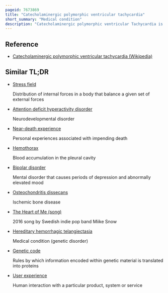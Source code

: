 ```yaml
---
pageid: 7673869
title: "Catecholaminergic polymorphic ventricular tachycardia"
short_summary: "Medical condition"
description: "Catecholaminergic polymorphic ventricular Tachycardia is an inherited genetic Disorder which predisposes those affected to potentially life-threatening abnormal Heart Rhythms or Arrhythmias. The Arrhythmias in Cpvt usually occur during Exercise or at Times of emotional Stress and classically take the Form of bidirectional ventricular Tachycardia or ventricular Fibrillation. Those affected may be asymptomatic but they may also experience Blackouts or even sudden Cardiac Death."
---
```


## Reference

- [Catecholaminergic polymorphic ventricular tachycardia (Wikipedia)](https://en.wikipedia.org/?curid=7673869)

## Similar TL;DR

- [Stress field](/tldr/en/stress-field)

  Distribution of internal forces in a body that balance a given set of external forces

- [Attention deficit hyperactivity disorder](/tldr/en/attention-deficit-hyperactivity-disorder)

  Neurodevelopmental disorder

- [Near-death experience](/tldr/en/near-death-experience)

  Personal experiences associated with impending death

- [Hemothorax](/tldr/en/hemothorax)

  Blood accumulation in the pleural cavity

- [Bipolar disorder](/tldr/en/bipolar-disorder)

  Mental disorder that causes periods of depression and abnormally elevated mood

- [Osteochondritis dissecans](/tldr/en/osteochondritis-dissecans)

  Ischemic bone disease

- [The Heart of Me (song)](/tldr/en/the-heart-of-me-song)

  2016 song by Swedish indie pop band Miike Snow

- [Hereditary hemorrhagic telangiectasia](/tldr/en/hereditary-hemorrhagic-telangiectasia)

  Medical condition (genetic disorder)

- [Genetic code](/tldr/en/genetic-code)

  Rules by which information encoded within genetic material is translated into proteins

- [User experience](/tldr/en/user-experience)

  Human interaction with a particular product, system or service
